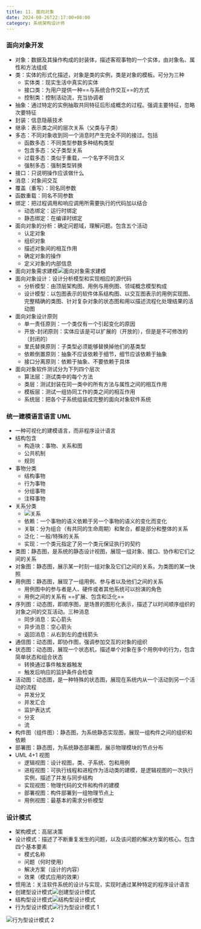 ```yaml
---
title: 11. 面向对象
date: 2024-08-26T22:17:00+08:00
category: 系统架构设计师
---
```


### 面向对象开发

* 对象：数据及其操作构成的封装体，描述客观事物的一个实体，由对象名、属性和方法组成
* 类：实体的形式化描述，对象是类的实例，类是对象的模板。可分为三种
  * 实体类：现实生活中真实的实体
  * 接口类：为用户提供一种==与系统合作交互==的方式
  * 控制类：控制活动流，充当协调者
* 抽象：通过特定的实例抽取共同特征后形成概念的过程。强调主要特征，忽略次要特征
* 封装：信息隐蔽技术
* 继承：表示类之间的层次关系（父类与子类）
* 多态：不同对象收到同一个消息时产生完全不同的接过。包括
  * 函数多态：不同类型参数多种结构类型
  * 包含多态：父子类型关系
  * 过载多态：类似于重载，一个名字不同含义
  * 强制多态：强制类型转换
* 接口：只说明操作应该做什么
* 消息：对象间交互
* 覆盖（重写）：同名同参数
* 函数重载：同名不同参数
* 绑定：把过程调用和响应调用所需要执行的代码加以结合
  * 动态绑定：运行时绑定
  * 静态绑定：在编译时绑定
* 面向对象的分析：确定问题域，理解问题。包含五个活动
  * 认定对象
  * 组织对象
  * 描述对象间的相互作用
  * 确定对象的操作
  * 定义对象的内部信息
* 面向对象需求建模![面向对象需求建模](https://blog-img.shinya.click/截屏2024-08-24%2016.08.33.png)
* 面向对象设计：设计分析模型和实现相应的源代码
  * 分析模型：由顶层架构图、用例与用例图、领域概念模型构成
  * 设计模型：以包图表示的软件体系结构图、以交互图表示的用例实现图、完整精确的类图、针对复杂对象的状态图和用以描述流程化处理结果的活动图
* 面向对象设计原则
  * 单一责任原则：一个类仅有一个引起变化的原因
  * 开放-封闭原则：实体应该是可以扩展的（开放的），但是是不可修改的（封闭的）
  * 里氏替换原则：子类型必须能够替换掉他们的基类型
  * 依赖倒置原则：抽象不应该依赖于细节，细节应该依赖于抽象
  * 接口分离原则：依赖于抽象、不要依赖于具体
* 面向对象软件测试分为下列四个层次
  * 算法层：测试类中的每个方法
  * 类层：测试封装在同一类中的所有方法与属性之间的相互作用
  * 模板层：测试一组协同工作的类之间的相互作用
  * 系统层：把各个子系统组装成完整的面向对象软件系统

### 统一建模语言语言 UML

* 一种可视化的建模语言，而非程序设计语言
* 结构包含
  * 构造块：事物、关系和图
  * 公共机制
  * 规则
* 事物分类
  * 结构事物
  * 行为事物
  * 分组事物
  * 注释事物
* 关系分类
  * ![关系](https://blog-img.shinya.click/截屏2024-08-25%2022.21.48.png)
  * 依赖：一个事物的语义依赖于另一个事物的语义的变化而变化
  * 关联：分为组合（有共同的生命周期）和聚合，都是部分和整体的关系
  * 泛化：一般/特殊的关系
  * 实现：一个类元指定了另一个类元保证执行的契约
* 类图：静态图，是系统的静态设计视图，展现一组对象、接口、协作和它们之间的关系
* 对象图：静态图，展示某一时刻一组对象及它们之间的关系，为类图的某一快照
* 用例图：静态图，展现了一组用例、参与者以及他们之间的关系
  * 用例图中的参与者是人、硬件或者其他系统可以扮演的角色
  * 用例之间的关系有 ==扩展、包含和泛化==
* 序列图：动态图，即顺序图，是场景的图形化表示，描述了以时间顺序组织的对象之间的交互活动。三种消息
  * 同步消息：实心箭头
  * 异步消息：空心箭头
  * 返回消息：从右到左的虚线箭头
* 通信图：动态图，即协作图，强调参加交互的对象的组织
* 状态图：动态图，展现一个状态机，描述单个对象在多个用例中的行为，包含简单状态和组合状态
  * 转换通过事件触发器触发
  * 触发后响应的监护条件会检查
* 活动图：动态图，是一种特殊的状态图，展现在系统内从一个活动到另一个活动的流程
  * 并发分叉
  * 并发汇合
  * 监护表达式
  * 分支
  * 流
* 构件图（组件图）：静态图，为系统静态实现图，展现一组构件之间的组织和依赖
* 部署图：静态图，为系统静态部署图，展示物理模块的节点分布
* UML 4+1 视图
  * 逻辑视图：设计视图，类、子系统、包和用例
  * 进程视图：可执行线程和进程作为活动类的建模，是逻辑视图的一次执行实例，描述了并发与同步结构
  * 实现视图：物理代码的文件和构件的建模
  * 部署视图：构件部署到一组物理节点上
  * 用例视图：最基本的需求分析模型

### 设计模式

* 架构模式：高层决策
* 设计模式：描述了不断重复发生的问题，以及该问题的解决方案的核心。包含四个基本要素
  * 模式名称
  * 问题（何时使用）
  * 解决方案（设计的内容）
  * 效果（模式应用的效果）
* 惯用法：关注软件系统的设计与实现，实现时通过某种特定的程序设计语言
* 创建型设计模式![创建型设计模式](https://blog-img.shinya.click/截屏2024-08-26%2021.51.40.png)
* 结构型设计模式![结构型设计模式](https://blog-img.shinya.click/截屏2024-08-26%2021.57.08.png)
*  行为型设计模式![行为型设计模式 1](https://blog-img.shinya.click/截屏2024-08-26%2022.04.32.png)

 ![行为型设计模式 2](https://blog-img.shinya.click/截屏2024-08-26%2022.08.17.png)